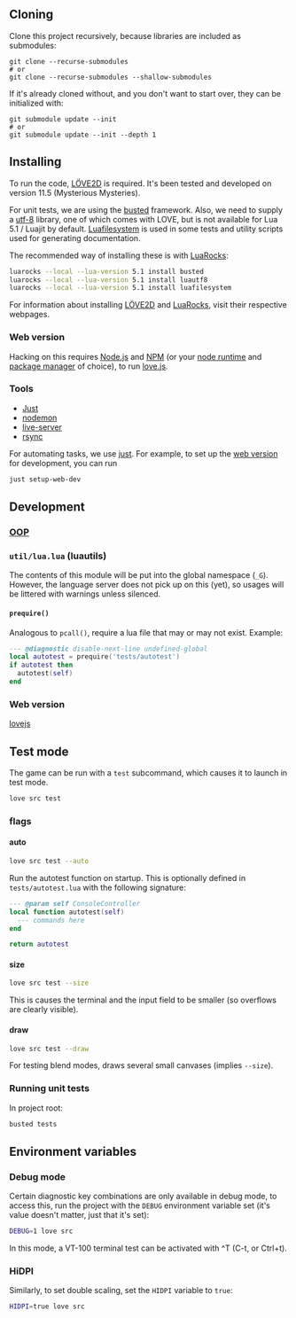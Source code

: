 ## Cloning

Clone this project recursively, because libraries are included
as submodules:

```shell
git clone --recurse-submodules
# or
git clone --recurse-submodules --shallow-submodules
```

If it's already cloned without, and you don't want to start over,
they can be initialized with:

```shell
git submodule update --init
# or
git submodule update --init --depth 1
```

## Installing

To run the code, [LÖVE2D] is required. It's been tested and
developed on version 11.5 (Mysterious Mysteries).

For unit tests, we are using the [busted] framework. Also, we
need to supply a [utf-8][luautf8] library, one of which comes
with LOVE, but is not available for Lua 5.1 / Luajit by default.
[Luafilesystem][lfs] is used in some tests and utility scripts
used for generating documentation.

The recommended way of installing these is with [LuaRocks]:

```sh
luarocks --local --lua-version 5.1 install busted
luarocks --local --lua-version 5.1 install luautf8
luarocks --local --lua-version 5.1 install luafilesystem
```

For information about installing [LÖVE2D] and [LuaRocks], visit
their respective webpages.

### Web version

Hacking on this requires [Node.js][node] and [NPM][npm] (or your
[node runtime][deno] and [package manager][yarn] of choice), to
run [love.js].

### Tools

* [Just](just)
* [nodemon]
* [live-server]
* [rsync]

For automating tasks, we use [just][just]. For example, to set
up the [web version](#web-version) for development, you can run

```sh
just setup-web-dev
```

## Development

### [OOP](doc/development/OOP.md)

### `util/lua.lua` (luautils)

The contents of this module will be put into the global
namespace (`_G`). However, the language server does not pick up
on this (yet), so usages will be littered with warnings unless
silenced.

#### `prequire()`

Analogous to `pcall()`, require a lua file that may or may not
exist. Example:

```lua
--- @diagnostic disable-next-line undefined-global
local autotest = prequire('tests/autotest')
if autotest then
  autotest(self)
end
```

### Web version

[lovejs][love.js]

## Test mode


The game can be run with a `test` subcommand, which causes it to
launch in test mode.

```sh
love src test
```
### flags

#### auto

```sh
love src test --auto
```

Run the autotest function on startup. This is optionally defined
in `tests/autotest.lua` with the following signature:
```lua
--- @param self ConsoleController
local function autotest(self)
  --- commands here
end

return autotest
```

#### size

```sh
love src test --size
```

This is causes the terminal and the input field to be smaller
(so overflows are clearly visible).

#### draw

```sh
love src test --draw
```

For testing blend modes, draws several small canvases
(implies `--size`).

### Running unit tests

In project root:

```sh
busted tests
```

## Environment variables

### Debug mode

Certain diagnostic key combinations are only available in debug
mode, to access this, run the project with the `DEBUG`
environment variable set (it's value doesn't matter, just that
it's set):

```sh
DEBUG=1 love src
```

In this mode, a VT-100 terminal test can be activated with ^T
(C-t, or Ctrl+t).

### HiDPI

Similarly, to set double scaling, set the `HIDPI` variable to
`true`:

```sh
HIDPI=true love src
```

[löve2d]: https://love2d.org
[busted]: https://lunarmodules.github.io/busted/
[lfs]: https://lunarmodules.github.io/luafilesystem/
[luautf8]: https://github.com/starwing/luautf8
[luarocks]: https://luarocks.org/
[love.js]: https://github.com/Davidobot/love.js
[node]: https://nodejs.org/
[npm]: https://nodejs.org/en/learn/getting-started/an-introduction-to-the-npm-package-manager
[deno]: https://deno.land/
[yarn]: https://yarnpkg.com/
[just]: https://github.com/casey/just
[live-server]: https://github.com/tapio/live-server
[nodemon]: https://nodemon.io/
[rsync]: https://rsync.samba.org/
